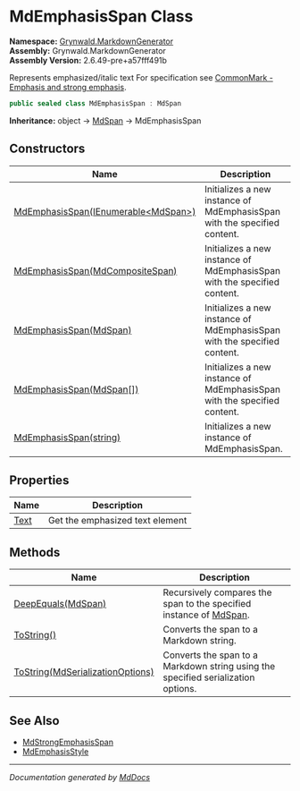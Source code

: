 ﻿<!--  
  <auto-generated>   
    The contents of this file were generated by a tool.  
    Changes to this file may be list if the file is regenerated  
  </auto-generated>   
-->

# MdEmphasisSpan Class

**Namespace:** [Grynwald.MarkdownGenerator](../index.md)  
**Assembly:** Grynwald.MarkdownGenerator  
**Assembly Version:** 2.6.49\-pre+a57fff491b

Represents emphasized\/italic text For specification see [CommonMark \- Emphasis and strong emphasis](https://spec.commonmark.org/0.28/#emphasis-and-strong-emphasis).

```csharp
public sealed class MdEmphasisSpan : MdSpan
```

**Inheritance:** object → [MdSpan](../MdSpan/index.md) → MdEmphasisSpan

## Constructors

| Name                                                                                           | Description                                                              |
| ---------------------------------------------------------------------------------------------- | ------------------------------------------------------------------------ |
| [MdEmphasisSpan(IEnumerable\<MdSpan\>)](constructors/index.md#mdemphasisspanienumerablemdspan) | Initializes a new instance of MdEmphasisSpan with the specified content. |
| [MdEmphasisSpan(MdCompositeSpan)](constructors/index.md#mdemphasisspanmdcompositespan)         | Initializes a new instance of MdEmphasisSpan with the specified content. |
| [MdEmphasisSpan(MdSpan)](constructors/index.md#mdemphasisspanmdspan)                           | Initializes a new instance of MdEmphasisSpan with the specified content. |
| [MdEmphasisSpan(MdSpan\[\])](constructors/index.md#mdemphasisspanmdspan)                       | Initializes a new instance of MdEmphasisSpan with the specified content. |
| [MdEmphasisSpan(string)](constructors/index.md#mdemphasisspanstring)                           | Initializes a new instance of MdEmphasisSpan.                            |

## Properties

| Name                       | Description                     |
| -------------------------- | ------------------------------- |
| [Text](properties/Text.md) | Get the emphasized text element |

## Methods

| Name                                                                                   | Description                                                                              |
| -------------------------------------------------------------------------------------- | ---------------------------------------------------------------------------------------- |
| [DeepEquals(MdSpan)](methods/DeepEquals.md)                                            | Recursively compares the span to the specified instance of [MdSpan](../MdSpan/index.md). |
| [ToString()](methods/ToString.md#tostring)                                             | Converts the span to a Markdown string.                                                  |
| [ToString(MdSerializationOptions)](methods/ToString.md#tostringmdserializationoptions) | Converts the span to a Markdown string using the specified serialization options.        |

## See Also

- [MdStrongEmphasisSpan](../MdStrongEmphasisSpan/index.md)
- [MdEmphasisStyle](../MdEmphasisStyle/index.md)

___

*Documentation generated by [MdDocs](https://github.com/ap0llo/mddocs)*
